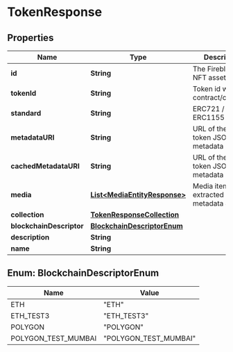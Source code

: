 

# TokenResponse


## Properties

| Name | Type | Description | Notes |
|------------ | ------------- | ------------- | -------------|
|**id** | **String** | The Fireblocks NFT asset id |  |
|**tokenId** | **String** | Token id within the contract/collection |  |
|**standard** | **String** | ERC721 / ERC1155 |  |
|**metadataURI** | **String** | URL of the original token JSON metadata |  [optional] |
|**cachedMetadataURI** | **String** | URL of the cached token JSON metadata |  [optional] |
|**media** | [**List&lt;MediaEntityResponse&gt;**](MediaEntityResponse.md) | Media items extracted from metadata JSON |  |
|**collection** | [**TokenResponseCollection**](TokenResponseCollection.md) |  |  [optional] |
|**blockchainDescriptor** | [**BlockchainDescriptorEnum**](#BlockchainDescriptorEnum) |  |  |
|**description** | **String** |  |  |
|**name** | **String** |  |  |



## Enum: BlockchainDescriptorEnum

| Name | Value |
|---- | -----|
| ETH | &quot;ETH&quot; |
| ETH_TEST3 | &quot;ETH_TEST3&quot; |
| POLYGON | &quot;POLYGON&quot; |
| POLYGON_TEST_MUMBAI | &quot;POLYGON_TEST_MUMBAI&quot; |




